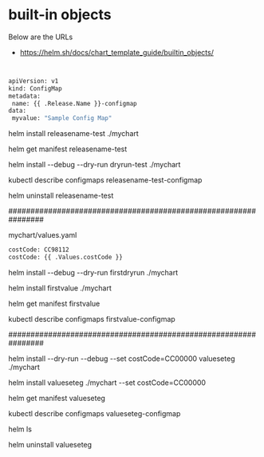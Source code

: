 # built-in objects

Below are the URLs

  - https://helm.sh/docs/chart_template_guide/builtin_objects/

 ```sh
 

apiVersion: v1
kind: ConfigMap
metadata:
  name: {{ .Release.Name }}-configmap
data:
  myvalue: "Sample Config Map"
```

helm install releasename-test ./mychart

helm get manifest releasename-test

helm install --debug --dry-run dryrun-test ./mychart

kubectl describe configmaps releasename-test-configmap

helm uninstall releasename-test

################################################################

 mychart/values.yaml
 
```sh
costCode: CC98112
costCode: {{ .Values.costCode }}
```
 
helm install --debug --dry-run firstdryrun ./mychart

helm install firstvalue ./mychart

helm get manifest firstvalue

kubectl describe configmaps firstvalue-configmap


################################################################


 helm install --dry-run --debug --set costCode=CC00000 valueseteg ./mychart
 
 helm install valueseteg ./mychart --set costCode=CC00000 

 helm get manifest valueseteg

 kubectl describe configmaps valueseteg-configmap

 helm ls

helm uninstall valueseteg
